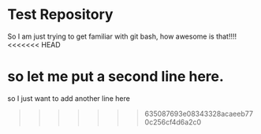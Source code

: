 # Test Repository
So I am just trying to get familiar with git bash, how awesome is that!!!!
<<<<<<< HEAD

so let me put a second line here.
=======
so I just want to add another line here 
>>>>>>> 635087693e08343328acaeeb770c256cf4d6a2c0
